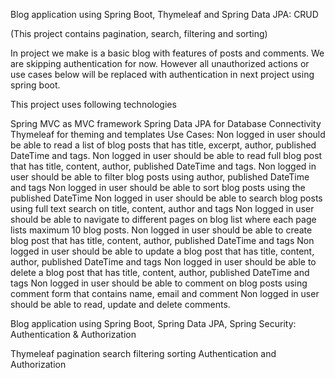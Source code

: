 Blog application using Spring Boot, Thymeleaf and Spring Data JPA: CRUD

(This project contains pagination, search, filtering and sorting)

In project we make is a basic blog with features of posts and comments. We are skipping authentication for now. However all unauthorized actions or use cases below will be replaced with authentication in next project using spring boot.

This project uses following technologies

Spring MVC as MVC framework
Spring Data JPA for Database Connectivity
Thymeleaf for theming and templates
Use Cases:
Non logged in user should be able to read a list of blog posts that has title, excerpt, author, published DateTime and tags.
Non logged in user should be able to read full blog post that has title, content, author, published DateTime and tags.
Non logged in user should be able to filter blog posts using author, published DateTime and tags
Non logged in user should be able to sort blog posts using the published DateTime
Non logged in user should be able to search blog posts using full text search on title, content, author and tags
Non logged in user should be able to navigate to different pages on blog list where each page lists maximum 10 blog posts.
Non logged in user should be able to create blog post that has title, content, author, published DateTime and tags
Non logged in user should be able to update a blog post that has title, content, author, published DateTime and tags
Non logged in user should be able to delete a blog post that has title, content, author, published DateTime and tags
Non logged in user should be able to comment on blog posts using comment form that contains name, email and comment
Non logged in user should be able to read, update and delete comments.

Blog application using Spring Boot, Spring Data JPA, Spring Security: Authentication & Authorization

Thymeleaf
pagination
search
filtering
sorting
Authentication and Authorization
